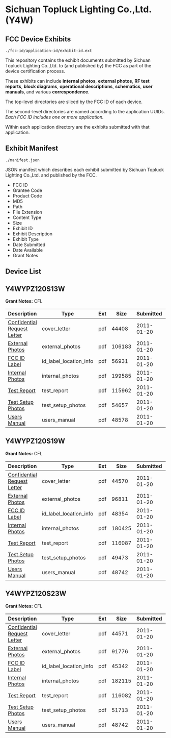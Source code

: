 # Sichuan Topluck Lighting Co.,Ltd. (Y4W)
## FCC Device Exhibits

```
./fcc-id/application-id/exhibit-id.ext
```

This repository contains the exhibit documents submitted by Sichuan Topluck Lighting Co.,Ltd. to (and published by) the FCC as part of the device certification process.

These exhibits can include **internal photos**, **external photos**, **RF test reports**, **block diagrams**, **operational descriptions**, **schematics**, **user manuals**, and various **correspondence**.

The top-level directories are sliced by the FCC ID of each device.

The second-level directories are named according to the application UUIDs. *Each FCC ID includes one or more application.*

Within each application directory are the exhibits submitted with that application. 

## Exhibit Manifest

```
./manifest.json
```

JSON manifest which describes each exhibit submitted by Sichuan Topluck Lighting Co.,Ltd. and published by the FCC.

- FCC ID
- Grantee Code
- Product Code
- MD5
- Path
- File Extension
- Content Type
- Size
- Exhibit ID
- Exhibit Description
- Exhibit Type
- Date Submitted
- Date Available
- Grant Notes

## Device List
## Y4WYPZ120S13W
**Grant Notes:** CFL

| Description | Type | Ext | Size | Submitted | Available |
| ----------- | ---- | --- | ---- | --------- | --------- |
| [Confidential Request Letter](Y4WYPZ120S13W/cf4827a98aab8baf3657fc3502ddbd91/1406911.pdf) | cover_letter | pdf | 44408 | 2011-01-20 | 2011-01-20 |
| [External Photos](Y4WYPZ120S13W/cf4827a98aab8baf3657fc3502ddbd91/1406912.pdf) | external_photos | pdf | 106183 | 2011-01-20 | 2011-01-20 |
| [FCC ID Label](Y4WYPZ120S13W/cf4827a98aab8baf3657fc3502ddbd91/1406913.pdf) | id_label_location_info | pdf | 56931 | 2011-01-20 | 2011-01-20 |
| [Internal Photos](Y4WYPZ120S13W/cf4827a98aab8baf3657fc3502ddbd91/1406914.pdf) | internal_photos | pdf | 199585 | 2011-01-20 | 2011-01-20 |
| [Test Report](Y4WYPZ120S13W/cf4827a98aab8baf3657fc3502ddbd91/1406916.pdf) | test_report | pdf | 115962 | 2011-01-20 | 2011-01-20 |
| [Test Setup Photos](Y4WYPZ120S13W/cf4827a98aab8baf3657fc3502ddbd91/1406917.pdf) | test_setup_photos | pdf | 54657 | 2011-01-20 | 2011-01-20 |
| [Users Manual](Y4WYPZ120S13W/cf4827a98aab8baf3657fc3502ddbd91/1406918.pdf) | users_manual | pdf | 48578 | 2011-01-20 | 2011-01-20 |
## Y4WYPZ120S19W
**Grant Notes:** CFL

| Description | Type | Ext | Size | Submitted | Available |
| ----------- | ---- | --- | ---- | --------- | --------- |
| [Confidential Request Letter](Y4WYPZ120S19W/eb9f5a5dc14e55a2efc1281a19d32bbb/1406919.pdf) | cover_letter | pdf | 44570 | 2011-01-20 | 2011-01-20 |
| [External Photos](Y4WYPZ120S19W/eb9f5a5dc14e55a2efc1281a19d32bbb/1406920.pdf) | external_photos | pdf | 96811 | 2011-01-20 | 2011-01-20 |
| [FCC ID Label](Y4WYPZ120S19W/eb9f5a5dc14e55a2efc1281a19d32bbb/1406921.pdf) | id_label_location_info | pdf | 48354 | 2011-01-20 | 2011-01-20 |
| [Internal Photos](Y4WYPZ120S19W/eb9f5a5dc14e55a2efc1281a19d32bbb/1406922.pdf) | internal_photos | pdf | 180425 | 2011-01-20 | 2011-01-20 |
| [Test Report](Y4WYPZ120S19W/eb9f5a5dc14e55a2efc1281a19d32bbb/1406924.pdf) | test_report | pdf | 116087 | 2011-01-20 | 2011-01-20 |
| [Test Setup Photos](Y4WYPZ120S19W/eb9f5a5dc14e55a2efc1281a19d32bbb/1406925.pdf) | test_setup_photos | pdf | 49473 | 2011-01-20 | 2011-01-20 |
| [Users Manual](Y4WYPZ120S19W/eb9f5a5dc14e55a2efc1281a19d32bbb/1406926.pdf) | users_manual | pdf | 48742 | 2011-01-20 | 2011-01-20 |
## Y4WYPZ120S23W
**Grant Notes:** CFL

| Description | Type | Ext | Size | Submitted | Available |
| ----------- | ---- | --- | ---- | --------- | --------- |
| [Confidential Request Letter](Y4WYPZ120S23W/99a792e00dfd6c70f9bed0c347145d98/1406928.pdf) | cover_letter | pdf | 44571 | 2011-01-20 | 2011-01-20 |
| [External Photos](Y4WYPZ120S23W/99a792e00dfd6c70f9bed0c347145d98/1406929.pdf) | external_photos | pdf | 91776 | 2011-01-20 | 2011-01-20 |
| [FCC ID Label](Y4WYPZ120S23W/99a792e00dfd6c70f9bed0c347145d98/1406930.pdf) | id_label_location_info | pdf | 45342 | 2011-01-20 | 2011-01-20 |
| [Internal Photos](Y4WYPZ120S23W/99a792e00dfd6c70f9bed0c347145d98/1406931.pdf) | internal_photos | pdf | 182115 | 2011-01-20 | 2011-01-20 |
| [Test Report](Y4WYPZ120S23W/99a792e00dfd6c70f9bed0c347145d98/1406933.pdf) | test_report | pdf | 116082 | 2011-01-20 | 2011-01-20 |
| [Test Setup Photos](Y4WYPZ120S23W/99a792e00dfd6c70f9bed0c347145d98/1406934.pdf) | test_setup_photos | pdf | 51713 | 2011-01-20 | 2011-01-20 |
| [Users Manual](Y4WYPZ120S23W/99a792e00dfd6c70f9bed0c347145d98/1406935.pdf) | users_manual | pdf | 48742 | 2011-01-20 | 2011-01-20 |
